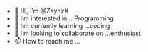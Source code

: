 - 👋 Hi, I’m @ZaynzX
- 👀 I’m interested in ...Programming 
- 🌱 I’m currently learning ...coding
- 💞️ I’m looking to collaborate on ...enthusiast
- 📫 How to reach me ...

<!---
ZaynzX/ZaynzX is a ✨ special ✨ repository because its `README.md` (this file) appears on your GitHub profile.
You can click the Preview link to take a look at your changes.
--->
